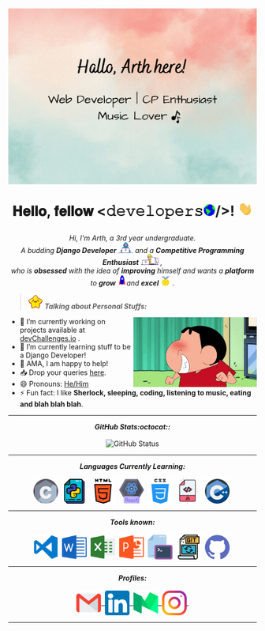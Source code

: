 <h1 align="center">
  <img alt="banner" src="assets/header.png" />
  
  𝐇𝐞𝐥𝐥𝐨, 𝐟𝐞𝐥𝐥𝐨𝐰 <𝚍𝚎𝚟𝚎𝚕𝚘𝚙𝚎𝚛𝚜<img src="assets/gifs/Earth.gif" width="24px">/>! <img src="assets/gifs/Hi.gif" width="30px">
</h1>

<p align="center">
  <em>
    Hi, I'm Arth, a 3rd year undergraduate. <br>
    A budding <b>Django Developer</b> <img src="assets/gifs/Developer.gif" width="30px"> and a <b>Competitive Programming Enthusiast</b>&nbsp;<img src="assets/gifs/Designer.gif" width="36px">&nbsp,<br>who is <b>obsessed</b>
    with the idea of <b>improving</b> himself and wants a <b>platform</b> to 
    <b>grow</b> <img src="assets/gifs/Rocket.gif" width="18px">and 
    <b>excel</b> <img src="assets/gifs/Medal.gif" width="20px">&nbsp.
  </em>
</p>
  
> <img src="assets/gifs/star.gif" width="30px">&nbsp;***Talking about Personal Stuffs:***

<img align="right" width=250px alt="shinchan" src="assets/gifs/shinchan.gif" />

-   🔭 I’m currently working on projects available at [devChallenges.io](https://devchallenges.io/) .
-   🌱 I’m currently learning stuff to be a Django Developer!
-   💬 AMA, I am happy to help!
-   📥 Drop your queries <a target="_blank" href="https://mailhide.io/e/uOjPBy2V">here</a>.
-   😄 Pronouns: [He/Him](https://pronoun.is/she)
-   ⚡ Fun fact: I like **Sherlock, sleeping, coding, listening to music, eating and blah blah blah**. 

<hr>

<p align = "center">
  <i><b>GitHub Stats:octocat::</b></i><br><br>
  <img src = "https://github-readme-stats.lostgirljourney.vercel.app/api?username=arthdetroja01&bg_color=-45,25132E,DC0D4A,61A9A6,C5D6B5,98BE85&title_color=C197D2&text_color=ffffff&hide_border=true&show_icons=true&count_private=true" alt="GitHub Status" />
</p>

<hr>

<p align="center">
<i><b>Languages Currently Learning:</b></i> 
  <br><br>
  <img align="center" src="assets/languages/c.svg" width="50px" />&nbsp;
  <img align="center" src="assets/languages/python.svg" width="50px" />&nbsp;
  <img align="center" src="assets/languages/html-5.svg" width="50px" />&nbsp;
  <img align="center" src="assets/languages/react.png" width="50px" />&nbsp;
  <img align="center" src="assets/languages/css.svg" width="50px" />&nbsp;
  <img align="center" src="assets/languages/javascript.svg" width="50px" />&nbsp;
  <img align="center" src="assets/languages/cpp.svg" width="50px" />&nbsp;
</p>

<hr>

<p align="center">
<i><b>Tools known:</b></i> 
  <br><br>
  <img align="center" src="assets/tools/vs-code.png" width="50px" />&nbsp;
  <img align="center" src="assets/tools/word.svg" width="50px" />&nbsp;
  <img align="center" src="assets/tools/excel.svg" width="50px" />&nbsp;
  <img align="center" src="assets/tools/powerpoint.svg" width="50px" />&nbsp;
  <img align="center" src="assets/tools/cmd.svg" width="50px" />&nbsp;
  <img align="center" src="assets/tools/git.svg" width="50px" />&nbsp;
  <img align="center" src="assets/tools/github.svg" width="50px" />&nbsp;
</p>

<hr>

<p align = "center">
  <i><b>Profiles:</b></i><br><br>
  <a href="mailto:arthdetroja01@gmail.com">
    <img align="center" alt="Arth @Mail" width="50px" src="assets/handles/gmail.svg" />&nbsp;
  </a>
  <a href="https://www.linkedin.com/in/arth-detroja-b94b51206/">
    <img align="center" alt="Arth @LinkedIN" width="50px" src="assets/handles/linkedin.svg" />&nbsp;
  </a>
  <a href="https://medium.com/@arthDetroja">
    <img align="center" src="assets/handles/medium.svg" alt="Arth @Medium Profile" width="50px">&nbsp;
  </a>
  <a href="https://www.instagram.com/arthdetroja01">
    <img align="center" alt="Arth @Instagram" width="50px" src="assets/handles/instagram.svg" />&nbsp;
  </a>
</p>

<hr>
<!-- can't stop myself from editing🤷... -->
